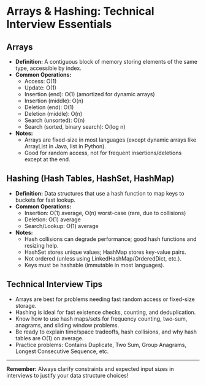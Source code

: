 
# Arrays & Hashing: Technical Interview Essentials

## Arrays

- **Definition:** A contiguous block of memory storing elements of the same type, accessible by index.
- **Common Operations:**
	- Access: O(1)
	- Update: O(1)
	- Insertion (end): O(1) (amortized for dynamic arrays)
	- Insertion (middle): O(n)
	- Deletion (end): O(1)
	- Deletion (middle): O(n)
	- Search (unsorted): O(n)
	- Search (sorted, binary search): O(log n)
- **Notes:**
	- Arrays are fixed-size in most languages (except dynamic arrays like ArrayList in Java, list in Python).
	- Good for random access, not for frequent insertions/deletions except at the end.

## Hashing (Hash Tables, HashSet, HashMap)

- **Definition:** Data structures that use a hash function to map keys to buckets for fast lookup.
- **Common Operations:**
	- Insertion: O(1) average, O(n) worst-case (rare, due to collisions)
	- Deletion: O(1) average
	- Search/Lookup: O(1) average
- **Notes:**
	- Hash collisions can degrade performance; good hash functions and resizing help.
	- HashSet stores unique values; HashMap stores key-value pairs.
	- Not ordered (unless using LinkedHashMap/OrderedDict, etc.).
	- Keys must be hashable (immutable in most languages).

## Technical Interview Tips

- Arrays are best for problems needing fast random access or fixed-size storage.
- Hashing is ideal for fast existence checks, counting, and deduplication.
- Know how to use hash maps/sets for frequency counting, two-sum, anagrams, and sliding window problems.
- Be ready to explain time/space tradeoffs, hash collisions, and why hash tables are O(1) on average.
- Practice problems: Contains Duplicate, Two Sum, Group Anagrams, Longest Consecutive Sequence, etc.

---
**Remember:** Always clarify constraints and expected input sizes in interviews to justify your data structure choices!
